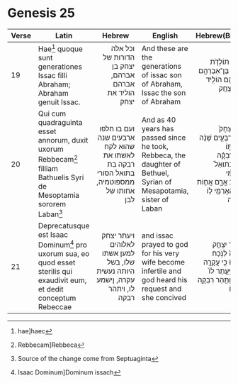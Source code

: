 # Genesis 25

|Verse|Latin|Hebrew|English|Hebrew(Bible)|
|-----|-----|------|-------|-------------|
|19|Hae[^1] quoque sunt generationes Issac filli Abraham; Abraham genuit Issac.|<div dir="rtl" align="right">וכל אלה הדורות של יצחק בן אברהם, אברהם הוליד את יצחק</div>|And these are the generations of issac son of Abraham, Issac the son of Abraham|<div dir="rtl" align="right">וְאֵ֛לֶּה תּוֹלְדֹ֥ת יִצְחָ֖ק בֶּן־אַבְרָהָ֑ם אַבְרָהָ֖ם הוֹלִ֥יד אֶת־יִצְחָֽק</div>|
|20|Qui cum quadraguinta esset annorum, duxit uxorum Rebbecam[^2] filliam Bathuelis Syri de Mesoptamia sororem Laban[^3]|<div dir="rtl" align="right">ועם בו חלפו ארבעים שנה שהוא לקח לאשתו את רבקה בת בתואל הסורי ממספוטמיה, אחותו של לבן</div>|And as 40 years has passed since he took, Rebbeca, the daughter  of Bethuel, Syrian of Mesapotamia, sister of Laban|<div dir="rtl" align="right">וַיְהִ֤י יִצְחָק֙ בֶּן־אַרְבָּעִ֣ים שָׁנָ֔ה בְּקַחְתּ֣וֹ אֶת־רִבְקָ֗ה בַּת־בְּתוּאֵל֙ הָֽאֲרַמִּ֔י מִפַּדַּ֖נ אֲרָ֑ם אֲח֛וֹת לָבָ֥ן הָאֲרַמִּ֖י ל֥וֹ לְאִשָּֽׁה</div>|
|21|Deprecatusque est Isaac Dominum[^4] pro uxorum sua, eo quod esset sterilis qui exaudivit eum, et dedit conceptum Rebeccae|<div dir="rtl" align="right">ויעתר יצחק לאלוהים למען אשתו שלו, בשל היותה נעשית עקרה, ןישמע לו, ויתהר רבקה</div>|and issac prayed to god for his very wife become infertile and god heard his request and she concived|<div dir="rtl" align="right">וַיֶּעְתַּ֨ר יִצְחָ֤ק לַֽיהוָה֙ לְנֹ֣כַח אִשְׁתּ֔וֹ כִּ֥י עֲקָרָ֖ה הִ֑וא וַיֵּעָ֤תֶר לוֹ֙ יְהוָ֔ה וַתַּ֖הַר רִבְקָ֥ה אִשְׁתּֽוֹ</div>



[^1]: hae]haec
[^2]: Rebbecam]Rebbeca
[^3]: Source of the change come from Septuaginta
[^4]: Isaac Dominum]Dominum issach
[^5]: prayed in sense of requested